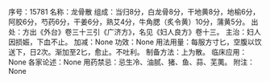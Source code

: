 序号：15781
名称：龙骨散
组成：当归8分，白龙骨8分，干地黄8分，地榆6分，阿胶6分，芍药6分，干姜6分，熟艾4分，牛角腮（炙令黄）10分，蒲黄5分。
出处：方出《外台》卷三十三引《广济方》，名见《妇人良方》卷十三。
主治：妇人因损娠，下血不止。
加减：None
功效：None
用法用量：每服方寸匕，空腹以饮送下，日2次。渐加至2匕，愈止。不吐利。
制备方法：上为散。
临床应用：None
各家论述：None
用药禁忌：忌生冷、油腻、猪、鱼、蒜、芜荑。
附注：None
